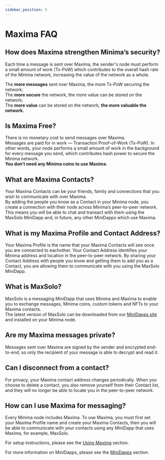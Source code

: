 ```yaml
---
sidebar_position: 5
---
```


# Maxima FAQ

## How does Maxima strengthen Minima’s security?

Each time a message is sent over Maxima, the sender's node must perform a small amount of work (Tx-PoW) which contributes to the overall hash rate of the Minima network, increasing the value of the network as a whole.

The **more messages** sent over Maxima, the more Tx-PoW securing the network;<br/> 
The **more secure** the network, the more value can be stored on the network;<br/> 
The **more value** can be stored on the network, **the more valuable the network.**<br/> 

## Is Maxima Free?
There is no monetary cost to send messages over Maxima. <br/>
Messages are paid for in work — Transaction Proof-of-Work (Tx-PoW). In other words, your node performs a small amount of work in the background for every message you send, which contributes hash power to secure the Minima network.<br/>
**You don’t need any Minima coins to use Maxima.**

## What are Maxima Contacts?
Your Maxima Contacts can be your friends, family and connections that you wish to communicate with over Maxima.<br/>
By adding the people you know as a Contact in your Minima node, you create a connection with their node across Minima’s peer-to-peer network. This means you will be able to chat and transact with them using the MaxSolo MiniDapp and, in future, any other MiniDapps which use Maxima.<br/>

## What is my Maxima Profile and Contact Address?
Your Maxima Profile is the name that your Maxima Contacts will see once you are connected to eachother. 
Your Contact Address identifies your Minima address and location in the peer-to-peer network. By sharing your Contact Address with people you know and getting them to add you as a Contact, you are allowing them to communicate with you using the MaxSolo MiniDapp.

## What is MaxSolo?
MaxSolo is a messaging MiniDapp that uses Minima and Maxima to enable you to exchange messages, Minima coins, custom tokens and NFTs to your Maxima contacts.<br/>
The latest version of MaxSolo can be downloaded from our [MiniDapps site](https://minidapps.minima.global) and installed on your Minima node.  

## Are my Maxima messages private?
Messages sent over Maxima are signed by the sender and encrypted end-to-end, so only the recipient of your message is able to decrypt and read it.

## Can I disconnect from a contact?
For privacy, your Maxima contact address changes periodically. When you choose to delete a contact, you also remove yourself from their Contact list, and they will no longer be able to locate you in the peer-to-peer network.

## How can I use Maxima for messaging?
Every Minima node includes Maxima. To use Maxima, you must first set your Maxima Profile name and create your Maxima Contacts, then you will be able to communicate with your contacts using any MiniDapp that uses Maxima, for example, MaxSolo.

For setup instructions, please see the [Using Maxima](/docs/userguides/usingmaxima/yourprofile) section.

For more information on MiniDapps, please see the [MiniDapps](/docs/learn/minidapps/minidappsintro) section.